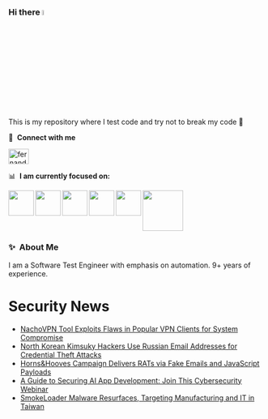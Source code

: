 ### Hi there <a href="https://www.gautamkrishnar.com/"><img src="https://media.giphy.com/media/hvRJCLFzcasrR4ia7z/giphy.gif" width="5%"></a>
This is my repository where I test code and try not to break my code :rofl:

🔗 &nbsp;**Connect with me**
<p align="left">
<a href="https://linkedin.com/in/fernandorlcruz" target="blank"><img align="center" src="https://raw.githubusercontent.com/rahuldkjain/github-profile-readme-generator/master/src/images/icons/Social/linked-in-alt.svg" alt="fernando cruz" height="30" width="40" /></a>
  
📊 &nbsp;**I am currently focused on:**

<img align="left" width='50' height='50' src="https://cdn.jsdelivr.net/gh/devicons/devicon/icons/python/python-original-wordmark.svg" />
<img align="left" width='50' height='50' src="https://cdn.jsdelivr.net/gh/devicons/devicon/icons/csharp/csharp-original.svg" />
<img align="left" width='50' height='50' src="https://cdn.jsdelivr.net/gh/devicons/devicon/icons/jenkins/jenkins-original.svg" />
<img align="left" width='50' height='50' src="https://specflow.org/wp-content/uploads/2021/05/SpecFlow-Icon.png" />
<img align="left" width='50' height='50' src="https://www.svgrepo.com/show/306098/githubactions.svg" />
<img width='80' height='80' src="https://cdn2.vectorstock.com/i/1000x1000/64/81/security-testing-concept-icon-safety-audit-key-vector-29166481.jpg" />
          
          
  
### ✨&nbsp; About Me

I am a Software Test Engineer with emphasis on automation. 9+ years of experience.

# Security News
<!-- BLOG-POST-LIST:START -->
- [NachoVPN Tool Exploits Flaws in Popular VPN Clients for System Compromise](https://thehackernews.com/2024/12/nachovpn-tool-exploits-flaws-in-popular.html)
- [North Korean Kimsuky Hackers Use Russian Email Addresses for Credential Theft Attacks](https://thehackernews.com/2024/12/north-korean-kimsuky-hackers-use.html)
- [Horns&amp;Hooves Campaign Delivers RATs via Fake Emails and JavaScript Payloads](https://thehackernews.com/2024/12/horns-campaign-delivers-rats-via-fake.html)
- [A Guide to Securing AI App Development: Join This Cybersecurity Webinar](https://thehackernews.com/2024/12/a-guide-to-securing-ai-app-development.html)
- [SmokeLoader Malware Resurfaces, Targeting Manufacturing and IT in Taiwan](https://thehackernews.com/2024/12/smokeloader-malware-resurfaces.html)
<!-- BLOG-POST-LIST:END -->
